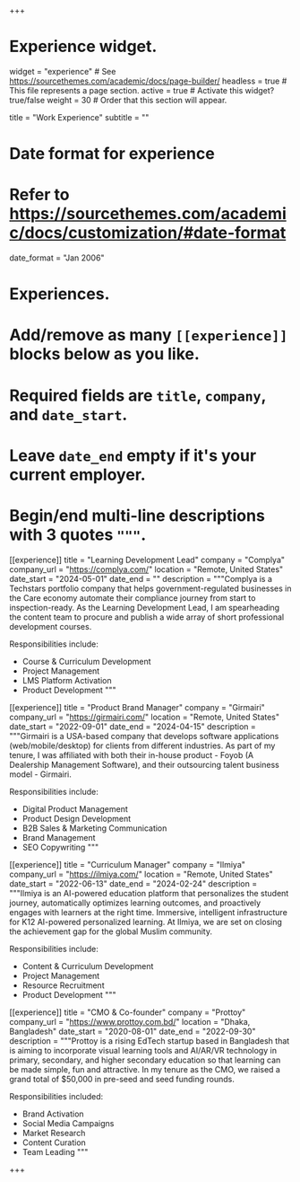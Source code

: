 +++
# Experience widget.
widget = "experience"  # See https://sourcethemes.com/academic/docs/page-builder/
headless = true  # This file represents a page section.
active = true  # Activate this widget? true/false
weight = 30  # Order that this section will appear.

title = "Work Experience"
subtitle = ""

# Date format for experience
#   Refer to https://sourcethemes.com/academic/docs/customization/#date-format
date_format = "Jan 2006"

# Experiences.
#   Add/remove as many `[[experience]]` blocks below as you like.
#   Required fields are `title`, `company`, and `date_start`.
#   Leave `date_end` empty if it's your current employer.
#   Begin/end multi-line descriptions with 3 quotes `"""`.
[[experience]]
  title = "Learning Development Lead"
  company = "Complya"
  company_url = "https://complya.com/"
  location = "Remote, United States"
  date_start = "2024-05-01"
  date_end = ""
  description = """Complya is a Techstars portfolio company that helps government-regulated businesses in the Care economy automate their compliance journey from start to inspection-ready. As the Learning Development Lead, I am spearheading the content team to procure and publish a wide array of short professional development courses.
  
  Responsibilities include:
  
  * Course & Curriculum Development
  * Project Management
  * LMS Platform Activation
  * Product Development
  """

[[experience]]
  title = "Product Brand Manager"
  company = "Girmairi"
  company_url = "https://girmairi.com/"
  location = "Remote, United States"
  date_start = "2022-09-01"
  date_end = "2024-04-15"
  description = """Girmairi is a USA-based company that develops software applications (web/mobile/desktop) for clients from different industries. As part of my tenure, I was affiliated with both their in-house product - Foyob (A Dealership Management Software), and their outsourcing talent business model - Girmairi. 
  
  Responsibilities include:
  
  * Digital Product Management
  * Product Design Development
  * B2B Sales & Marketing Communication
  * Brand Management
  * SEO Copywriting
  """

[[experience]]
  title = "Curriculum Manager"
  company = "Ilmiya"
  company_url = "https://ilmiya.com/"
  location = "Remote, United States"
  date_start = "2022-06-13"
  date_end = "2024-02-24"
  description = """Ilmiya is an AI-powered education platform that personalizes the student journey, automatically optimizes learning outcomes, and proactively engages with learners at the right time. Immersive, intelligent infrastructure for K12 AI-powered personalized learning. At Ilmiya, we are set on closing the achievement gap for the global Muslim community.
  
  Responsibilities include:
  
  * Content & Curriculum Development
  * Project Management
  * Resource Recruitment
  * Product Development
  """

[[experience]]
  title = "CMO & Co-founder"
  company = "Prottoy"
  company_url = "https://www.prottoy.com.bd/"
  location = "Dhaka, Bangladesh"
  date_start = "2020-08-01"
  date_end = "2022-09-30"
  description = """Prottoy is a rising EdTech startup based in Bangladesh that is aiming to incorporate visual learning tools and AI/AR/VR technology in primary, secondary, and higher secondary education so that learning can be made simple, fun and attractive. In my tenure as the CMO, we raised a grand total of $50,000 in pre-seed and seed funding rounds. 
  
  Responsibilities included:
  
  * Brand Activation
  * Social Media Campaigns
  * Market Research
  * Content Curation
  * Team Leading
  """

  
+++
